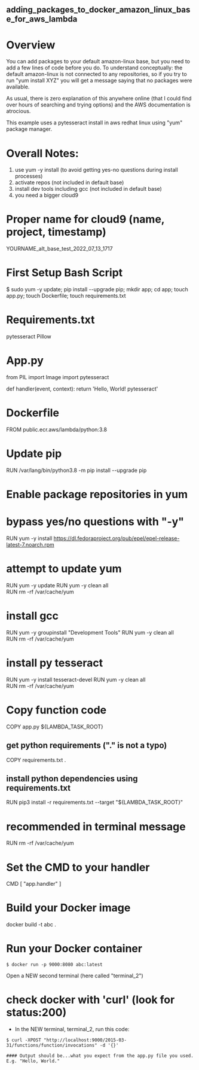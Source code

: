 ## adding_packages_to_docker_amazon_linux_base_for_aws_lambda




# Overview
You can add packages to your default amazon-linux base, but you need to add a few lines of code before you do. To understand conceptually: the default amazon-linux is not connected to any repositories, so if you try to run "yum install XYZ" you will get a message saying that no packages were available. 

As usual, there is zero explanation of this anywhere online (that I could find over hours of searching and trying options) and the AWS documentation is atrocious. 

This example uses a pytesseract install in aws redhat linux using "yum" package manager.


# Overall Notes:
1. use yum -y install (to avoid getting yes-no questions during install processes)
2. activate repos (not included in default base)
3. install dev tools including gcc (not included in default base) 
4. you need a bigger cloud9


# Proper name for cloud9 (name, project, timestamp)
YOURNAME_alt_base_test_2022_07_13_1717


# First Setup Bash Script
$ sudo yum -y update; pip install --upgrade pip; mkdir app; cd app; touch app.py; touch Dockerfile; touch requirements.txt


# Requirements.txt
pytesseract
Pillow

# App.py
from PIL import Image
import pytesseract

def handler(event, context): 
    return 'Hello, World! pytesseract'


# Dockerfile
FROM public.ecr.aws/lambda/python:3.8

# Update pip
RUN  /var/lang/bin/python3.8 -m pip install --upgrade pip

# Enable package repositories in yum
# bypass yes/no questions with "-y"
RUN yum -y install https://dl.fedoraproject.org/pub/epel/epel-release-latest-7.noarch.rpm

# attempt to update yum
RUN yum -y update 
RUN yum -y clean all  
RUN rm -rf /var/cache/yum

# install gcc
RUN yum -y groupinstall "Development Tools" 
RUN yum -y clean all  
RUN rm -rf /var/cache/yum

# install py tesseract
RUN yum -y install tesseract-devel 
RUN yum -y clean all  
RUN rm -rf /var/cache/yum

# Copy function code
COPY app.py ${LAMBDA_TASK_ROOT}

## get python requirements ("." is not a typo)
COPY requirements.txt .

## install python dependencies using requirements.txt
RUN  pip3 install -r requirements.txt --target "${LAMBDA_TASK_ROOT}"

# recommended in terminal message
RUN rm -rf /var/cache/yum

# Set the CMD to your handler 
CMD [ "app.handler" ] 



# Build your Docker image
docker build -t abc .


# Run your Docker container
```
$ docker run -p 9000:8080 abc:latest
```

Open a NEW second terminal (here called "terminal_2")

# check docker with 'curl' (look for status:200)
- In the NEW terminal, terminal_2, run this code:
```
$ curl -XPOST "http://localhost:9000/2015-03-31/functions/function/invocations" -d '{}'

#### Output should be...what you expect from the app.py file you used. 
E.g. "Hello, World."
